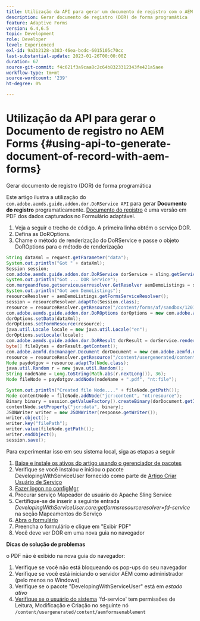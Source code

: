 ```yaml
---
title: Utilização da API para gerar um documento de registro com o AEM Forms
description: Gerar documento de registro (DOR) de forma programática
feature: Adaptive Forms
version: 6.4,6.5
topic: Development
role: Developer
level: Experienced
exl-id: 9a3b2128-a383-46ea-bcdc-6015105c70cc
last-substantial-update: 2023-01-26T00:00:00Z
duration: 67
source-git-commit: f4c621f3a9caa8c2c64b8323312343fe421a5aee
workflow-type: tm+mt
source-wordcount: '239'
ht-degree: 0%

---
```


# Utilização da API para gerar o Documento de registro no AEM Forms {#using-api-to-generate-document-of-record-with-aem-forms}

Gerar documento de registro (DOR) de forma programática

Este artigo ilustra a utilização do `com.adobe.aemds.guide.addon.dor.DoRService API` para gerar **Documento do registro** programaticamente. [Documento do registro](https://experienceleague.adobe.com/docs/experience-manager-65/forms/adaptive-forms-advanced-authoring/generate-document-of-record-for-non-xfa-based-adaptive-forms.html) é uma versão em PDF dos dados capturados no Formulário adaptável.

1. Veja a seguir o trecho de código. A primeira linha obtém o serviço DOR.
1. Defina as DoROptions.
1. Chame o método de renderização do DoRService e passe o objeto DoROptions para o método de renderização

```java
String dataXml = request.getParameter("data");
System.out.println("Got " + dataXml);
Session session;
com.adobe.aemds.guide.addon.dor.DoRService dorService = sling.getService(com.adobe.aemds.guide.addon.dor.DoRService.class);
System.out.println("Got ... DOR Service");
com.mergeandfuse.getserviceuserresolver.GetResolver aemDemoListings = sling.getService(com.mergeandfuse.getserviceuserresolver.GetResolver.class);
System.out.println("Got aem DemoListings");
resourceResolver = aemDemoListings.getFormsServiceResolver();
session = resourceResolver.adaptTo(Session.class);
resource = resourceResolver.getResource("/content/forms/af/sandbox/1201-borrower-payments");
com.adobe.aemds.guide.addon.dor.DoROptions dorOptions = new com.adobe.aemds.guide.addon.dor.DoROptions();
dorOptions.setData(dataXml);
dorOptions.setFormResource(resource);
java.util.Locale locale = new java.util.Locale("en");
dorOptions.setLocale(locale);
com.adobe.aemds.guide.addon.dor.DoRResult dorResult = dorService.render(dorOptions);
byte[] fileBytes = dorResult.getContent();
com.adobe.aemfd.docmanager.Document dorDocument = new com.adobe.aemfd.docmanager.Document(fileBytes);
resource = resourceResolver.getResource("/content/usergenerated/content/aemformsenablement");
Node paydotgov = resource.adaptTo(Node.class);
java.util.Random r = new java.util.Random();
String nodeName = Long.toString(Math.abs(r.nextLong()), 36);
Node fileNode = paydotgov.addNode(nodeName + ".pdf", "nt:file");

System.out.println("Created file Node...." + fileNode.getPath());
Node contentNode = fileNode.addNode("jcr:content", "nt:resource");
Binary binary = session.getValueFactory().createBinary(dorDocument.getInputStream());
contentNode.setProperty("jcr:data", binary);
JSONWriter writer = new JSONWriter(response.getWriter());
writer.object();
writer.key("filePath");
writer.value(fileNode.getPath());
writer.endObject();
session.save();
```

Para experimentar isso em seu sistema local, siga as etapas a seguir

1. [Baixe e instale os ativos do artigo usando o gerenciador de pacotes](assets/dor-with-api.zip)
1. Verifique se você instalou e iniciou o pacote DevelopingWithServiceUser fornecido como parte de [Artigo Criar Usuário de Serviço](service-user-tutorial-develop.md)
1. [Fazer logon no configMgr](http://localhost:4502/system/console/configMgr)
1. Procurar serviço Mapeador de usuário do Apache Sling Service
1. Certifique-se de inserir a seguinte entrada _DevelopingWithServiceUser.core:getformsresourceresolver=fd-service_ na seção Mapeamentos do Serviço
1. [Abra o formulário](http://localhost:4502/content/dam/formsanddocuments/sandbox/1201-borrower-payments/jcr:content?wcmmode=disabled)
1. Preencha o formulário e clique em &quot;Exibir PDF&quot;
1. Você deve ver DOR em uma nova guia no navegador


**Dicas de solução de problemas**

o PDF não é exibido na nova guia do navegador:

1. Verifique se você não está bloqueando os pop-ups do seu navegador
1. Verifique se você está iniciando o servidor AEM como administrador (pelo menos no Windows)
1. Verifique se o pacote &quot;DevelopingWithServiceUser&quot; está em *estado ativo*
1. [Verifique se o usuário do sistema](http://localhost:4502/useradmin) &#39;fd-service&#39; tem permissões de Leitura, Modificação e Criação no seguinte nó `/content/usergenerated/content/aemformsenablement`
